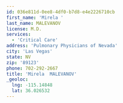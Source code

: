 ```yaml
---
id: 036e811d-0ee8-4df0-b7d8-e4e2226710cb
first_name: 'Mirela '
last_name: MALEVANOV
license: M.D.
services:
  - 'Critical Care'
address: 'Pulmonary Physicians of Nevada'
city: 'Las Vegas'
state: NV
zip: '89123'
phone: 702-292-2667
title: 'Mirela  MALEVANOV'
_geoloc:
  lng: -115.14848
  lat: 36.026532
---
```

